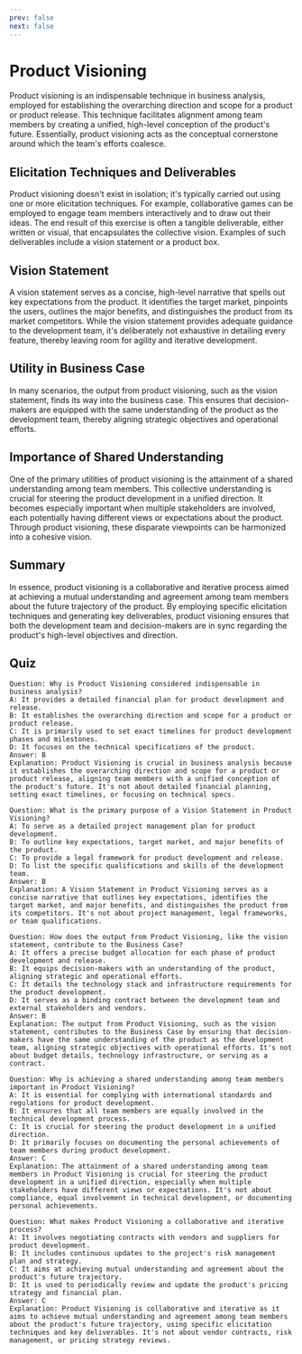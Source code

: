 ```yaml
---
prev: false
next: false
---
```


# Product Visioning

Product visioning is an indispensable technique in business analysis, employed for establishing the overarching direction and scope for a product or product release. This technique facilitates alignment among team members by creating a unified, high-level conception of the product's future. Essentially, product visioning acts as the conceptual cornerstone around which the team's efforts coalesce.

## Elicitation Techniques and Deliverables

Product visioning doesn't exist in isolation; it's typically carried out using one or more elicitation techniques. For example, collaborative games can be employed to engage team members interactively and to draw out their ideas. The end result of this exercise is often a tangible deliverable, either written or visual, that encapsulates the collective vision. Examples of such deliverables include a vision statement or a product box.

## Vision Statement

A vision statement serves as a concise, high-level narrative that spells out key expectations from the product. It identifies the target market, pinpoints the users, outlines the major benefits, and distinguishes the product from its market competitors. While the vision statement provides adequate guidance to the development team, it's deliberately not exhaustive in detailing every feature, thereby leaving room for agility and iterative development.

## Utility in Business Case

In many scenarios, the output from product visioning, such as the vision statement, finds its way into the business case. This ensures that decision-makers are equipped with the same understanding of the product as the development team, thereby aligning strategic objectives and operational efforts.

## Importance of Shared Understanding

One of the primary utilities of product visioning is the attainment of a shared understanding among team members. This collective understanding is crucial for steering the product development in a unified direction. It becomes especially important when multiple stakeholders are involved, each potentially having different views or expectations about the product. Through product visioning, these disparate viewpoints can be harmonized into a cohesive vision.

## Summary

In essence, product visioning is a collaborative and iterative process aimed at achieving a mutual understanding and agreement among team members about the future trajectory of the product. By employing specific elicitation techniques and generating key deliverables, product visioning ensures that both the development team and decision-makers are in sync regarding the product's high-level objectives and direction.

## Quiz

```quiz
Question: Why is Product Visioning considered indispensable in business analysis?
A: It provides a detailed financial plan for product development and release.
B: It establishes the overarching direction and scope for a product or product release.
C: It is primarily used to set exact timelines for product development phases and milestones.
D: It focuses on the technical specifications of the product.
Answer: B
Explanation: Product Visioning is crucial in business analysis because it establishes the overarching direction and scope for a product or product release, aligning team members with a unified conception of the product's future. It's not about detailed financial planning, setting exact timelines, or focusing on technical specs.

Question: What is the primary purpose of a Vision Statement in Product Visioning?
A: To serve as a detailed project management plan for product development.
B: To outline key expectations, target market, and major benefits of the product.
C: To provide a legal framework for product development and release.
D: To list the specific qualifications and skills of the development team.
Answer: B
Explanation: A Vision Statement in Product Visioning serves as a concise narrative that outlines key expectations, identifies the target market, and major benefits, and distinguishes the product from its competitors. It's not about project management, legal frameworks, or team qualifications.

Question: How does the output from Product Visioning, like the vision statement, contribute to the Business Case?
A: It offers a precise budget allocation for each phase of product development and release.
B: It equips decision-makers with an understanding of the product, aligning strategic and operational efforts.
C: It details the technology stack and infrastructure requirements for the product development.
D: It serves as a binding contract between the development team and external stakeholders and vendors.
Answer: B
Explanation: The output from Product Visioning, such as the vision statement, contributes to the Business Case by ensuring that decision-makers have the same understanding of the product as the development team, aligning strategic objectives with operational efforts. It's not about budget details, technology infrastructure, or serving as a contract.

Question: Why is achieving a shared understanding among team members important in Product Visioning?
A: It is essential for complying with international standards and regulations for product development.
B: It ensures that all team members are equally involved in the technical development process.
C: It is crucial for steering the product development in a unified direction.
D: It primarily focuses on documenting the personal achievements of team members during product development.
Answer: C
Explanation: The attainment of a shared understanding among team members in Product Visioning is crucial for steering the product development in a unified direction, especially when multiple stakeholders have different views or expectations. It's not about compliance, equal involvement in technical development, or documenting personal achievements.

Question: What makes Product Visioning a collaborative and iterative process?
A: It involves negotiating contracts with vendors and suppliers for product development.
B: It includes continuous updates to the project's risk management plan and strategy.
C: It aims at achieving mutual understanding and agreement about the product's future trajectory.
D: It is used to periodically review and update the product's pricing strategy and financial plan.
Answer: C
Explanation: Product Visioning is collaborative and iterative as it aims to achieve mutual understanding and agreement among team members about the product's future trajectory, using specific elicitation techniques and key deliverables. It's not about vendor contracts, risk management, or pricing strategy reviews.

```
